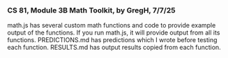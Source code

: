 ### **CS 81, Module 3B Math Toolkit, by GregH, 7/7/25**

math.js has several custom math functions and code to provide example output of the functions. If you run math.js, it will provide output from all its functions. PREDICTIONS.md has predictions which I wrote before testing each function. RESULTS.md has output results copied from each function.